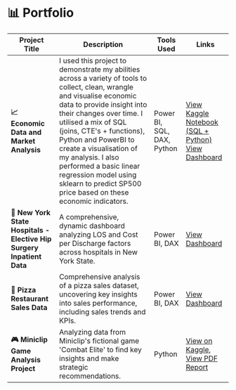 # 📊 Portfolio

| Project Title                                                        | Description                                                                                                                             | Tools Used                       | Links                                                                                          |
|----------------------------------------------------------------------|-----------------------------------------------------------------------------------------------------------------------------------------|----------------------------------|-------------------------------------------------------------------------------------------------|
| **📈 Economic Data and Market Analysis** | I used this project to demonstrate my abilities across a variety of tools to collect, clean, wrangle and visualise economic data to provide insight into their changes over time. I utilised a mix of SQL (joins, CTE's + functions), Python and PowerBI to create a visualisation of my analysis. I also performed a basic linear regression model using sklearn to predict SP500 price based on these economic indicators.  | Power BI, SQL, DAX, Python | [View Kaggle Notebook (SQL + Python)](https://www.kaggle.com/code/doghousesam/economic-data-project) [View Dashboard](https://app.powerbi.com/view?r=eyJrIjoiNTljODQ2NmUtNWQ4Yi00NzQwLThmMTctODUxNmRhNTlmOGVkIiwidCI6ImRkZDQ2NTk0LTZlZGQtNGUzOS05YjMzLTdiNGVlNDlkNGUwZSJ9) |
| **🏥 New York State Hospitals - Elective Hip Surgery Inpatient Data** | A comprehensive, dynamic dashboard analyzing LOS and Cost per Discharge factors across hospitals in New York State.                      | Power BI, DAX                    | [View Dashboard](https://app.powerbi.com/view?r=eyJrIjoiOTU5MjI4ZWMtN2I0Ni00ZDYzLTkxMGMtZGFlNDQxNmJkMGZhIiwidCI6ImRkZDQ2NTk0LTZlZGQtNGUzOS05YjMzLTdiNGVlNDlkNGUwZSJ9) |
| **🍕 Pizza Restaurant Sales Data**                                   | Comprehensive analysis of a pizza sales dataset, uncovering key insights into sales performance, including sales trends and KPIs.       | Power BI, DAX                    | [View Dashboard](https://app.powerbi.com/view?r=eyJrIjoiOTZiMjA4ZTctZmRlZS00NGM5LWI3MGUtZGI2ZTU1OWU4MjU3IiwidCI6ImE5ZTE4OGE2LWMzZjgtNGVhZS1iN2I5LTU0Nzg3ZDg5ZjkzNyJ9) |
| **🎮 Miniclip Game Analysis Project**                                | Analyzing data from Miniclip's fictional game 'Combat Elite' to find key insights and make strategic recommendations.                    | Python                           | [View on Kaggle](https://www.kaggle.com/code/doghousesam/miniclip-project), [View PDF Report](https://4b3f5079-e123-40d9-a970-5604c303a2e6.filesusr.com/ugd/52d282_3e8eecb1141543eab5bebba0d0b9c76b.pdf) |
